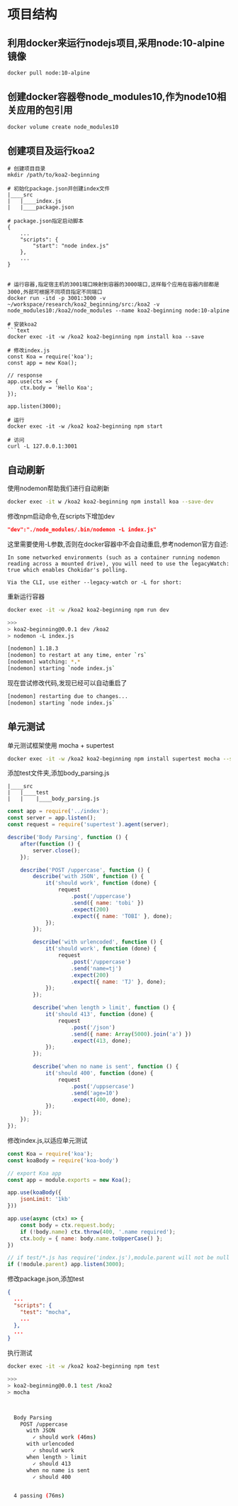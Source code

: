 # 项目结构
## 利用docker来运行nodejs项目,采用node:10-alpine镜像

```bash
docker pull node:10-alpine
```

## 创建docker容器卷node_modules10,作为node10相关应用的包引用
```bash
docker volume create node_modules10
```

## 创建项目及运行koa2
```
# 创建项目目录
mkdir /path/to/koa2-beginning

# 初始化package.json并创建index文件
|____src
|   |____index.js
|   |____package.json

# package.json指定启动脚本
{
    ...
    "scripts": {
        "start": "node index.js"
    },
    ...
}


# 运行容器,指定宿主机的3001端口映射到容器的3000端口,这样每个应用在容器内部都是3000,外部可根据不同项目指定不同端口
docker run -itd -p 3001:3000 -v ~/workspace/research/koa2_beginning/src:/koa2 -v node_modules10:/koa2/node_modules --name koa2-beginning node:10-alpine

# 安装koa2
```text
docker exec -it -w /koa2 koa2-beginning npm install koa --save

# 修改index.js
const Koa = require('koa');
const app = new Koa();

// response
app.use(ctx => {
    ctx.body = 'Hello Koa';
});

app.listen(3000);

# 运行
docker exec -it -w /koa2 koa2-beginning npm start

# 访问
curl -L 127.0.0.1:3001
```
## 自动刷新
使用nodemon帮助我们进行自动刷新
```bash
docker exec -it w /koa2 koa2-beginning npm install koa --save-dev
```
修改npm启动命令,在scripts下增加dev
```json
"dev":"./node_modules/.bin/nodemon -L index.js"
```
这里需要使用-L参数,否则在docker容器中不会自动重启,参考nodemon官方自述:
```text
In some networked environments (such as a container running nodemon reading across a mounted drive), you will need to use the legacyWatch: true which enables Chokidar's polling.

Via the CLI, use either --legacy-watch or -L for short:
```
重新运行容器
```bash
docker exec -it -w /koa2 koa2-beginning npm run dev

>>>
> koa2-beginning@0.0.1 dev /koa2
> nodemon -L index.js

[nodemon] 1.18.3
[nodemon] to restart at any time, enter `rs`
[nodemon] watching: *.*
[nodemon] starting `node index.js`
```
现在尝试修改代码,发现已经可以自动重启了
```bash
[nodemon] restarting due to changes...
[nodemon] starting `node index.js`
```

## 单元测试
单元测试框架使用 mocha + supertest
```bash
docker exec -it -w /koa2 koa2-beginning npm install supertest mocha --save-dev
```
添加test文件夹,添加body_parsing.js
```
|____src
|   |____test
|   |    |____body_parsing.js
```
```js
const app = require('../index');
const server = app.listen();
const request = require('supertest').agent(server);

describe('Body Parsing', function () {
    after(function () {
        server.close();
    });

    describe('POST /uppercase', function () {
        describe('with JSON', function () {
            it('should work', function (done) {
                request
                    .post('/uppercase')
                    .send({ name: 'tobi' })
                    .expect(200)
                    .expect({ name: 'TOBI' }, done);
            });
        });

        describe('with urlencoded', function () {
            it('should work', function (done) {
                request
                    .post('/uppercase')
                    .send('name=tj')
                    .expect(200)
                    .expect({ name: 'TJ' }, done);
            });
        });

        describe('when length > limit', function () {
            it('should 413', function (done) {
                request
                    .post('/json')
                    .send({ name: Array(5000).join('a') })
                    .expect(413, done);
            });
        });

        describe('when no name is sent', function () {
            it('should 400', function (done) {
                request
                    .post('/uppsercase')
                    .send('age=10')
                    .expect(400, done);
            });
        });
    });
});
```
修改index.js,以适应单元测试
```js
const Koa = require('koa');
const koaBody = require('koa-body')

// export Koa app
const app = module.exports = new Koa();

app.use(koaBody({
    jsonLimit: '1kb'
}))

app.use(async (ctx) => {
    const body = ctx.request.body;
    if (!body.name) ctx.throw(400, '.name required');
    ctx.body = { name: body.name.toUpperCase() };
})

// if test/*.js has require('index.js'),module.parent will not be null
if (!module.parent) app.listen(3000);
```

修改package.json,添加test
```json
{
  ...
  "scripts": {
    "test": "mocha",
    ...
  },
  ...
}
```

执行测试
```bash
docker exec -it -w /koa2 koa2-beginning npm test

>>>
> koa2-beginning@0.0.1 test /koa2
> mocha



  Body Parsing
    POST /uppercase
      with JSON
        ✓ should work (46ms)
      with urlencoded
        ✓ should work
      when length > limit
        ✓ should 413
      when no name is sent
        ✓ should 400


  4 passing (76ms)
```